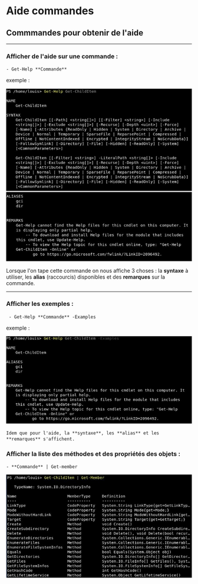 # Aide commandes 

## Commmandes pour obtenir de l'aide 
***
### Afficher de l'aide sur une commande : 
    
    - Get-Help **Commande**
  
  exemple : 
    
![](ressources/M.jpg)
![](ressources/M2.jpg)

Lorsque l'on tape cette commande on nous affiche 3 choses : la **syntaxe** à utiliser, les **alias** (raccourcis) disponibles et des **remarques** sur la commande. 
***
### Afficher les exemples : 
     - Get-Help **Commande** -Examples

    
exemple : 

![](ressources/N.jpg)

    Idem que pour l'aide, la **syntaxe**, les **alias** et les **remarques** s'affichent.


### Afficher la liste des méthodes et des propriétés des objets : 
    - **Commande** | Get-member
    
![](ressources/O.jpg)
